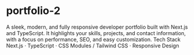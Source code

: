 # portfolio-2
A sleek, modern, and fully responsive developer portfolio built with Next.js and TypeScript. It highlights your skills, projects, and contact information, with a focus on performance, SEO, and easy customization. Tech Stack Next.js · TypeScript · CSS Modules / Tailwind CSS · Responsive Design
